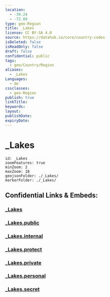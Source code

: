 ```yaml
---
location:
  - -39.24
  - -72.09
type: geo-Region
title: _Lakes
license: CC BY-SA 4.0
source: https://datahub.io/core/country-codes
isDeleted: false
isReadOnly: false
draft: false
confidential: public
tags:
  - geo/Country/Region
aliases:
  - _Lakes
Languages:
  - de
cssclasses:
  - geo-Region
publish: true
linkTitle:
keywords:
layout:
publishDate:
expiryDate:
---
```


# _Lakes

```leaflet
id: _Lakes
zoomFeatures: true 
minZoom: 2 
maxZoom: 18
geojsonFolder: ./_Lakes/
markerFolder: ./_Lakes/
```


## Confidential Links & Embeds: 

### [_Lakes](/_Standards/Earth/Continent/America~South/Chile/regions~Chile/Araucanía/_Lakes.md) 

### [_Lakes.public](/_public/Earth/Continent/America~South/Chile/regions~Chile/Araucanía/_Lakes.public.md) 

### [_Lakes.internal](/_internal/Earth/Continent/America~South/Chile/regions~Chile/Araucanía/_Lakes.internal.md) 

### [_Lakes.protect](/_protect/Earth/Continent/America~South/Chile/regions~Chile/Araucanía/_Lakes.protect.md) 

### [_Lakes.private](/_private/Earth/Continent/America~South/Chile/regions~Chile/Araucanía/_Lakes.private.md) 

### [_Lakes.personal](/_personal/Earth/Continent/America~South/Chile/regions~Chile/Araucanía/_Lakes.personal.md) 

### [_Lakes.secret](/_secret/Earth/Continent/America~South/Chile/regions~Chile/Araucanía/_Lakes.secret.md)

